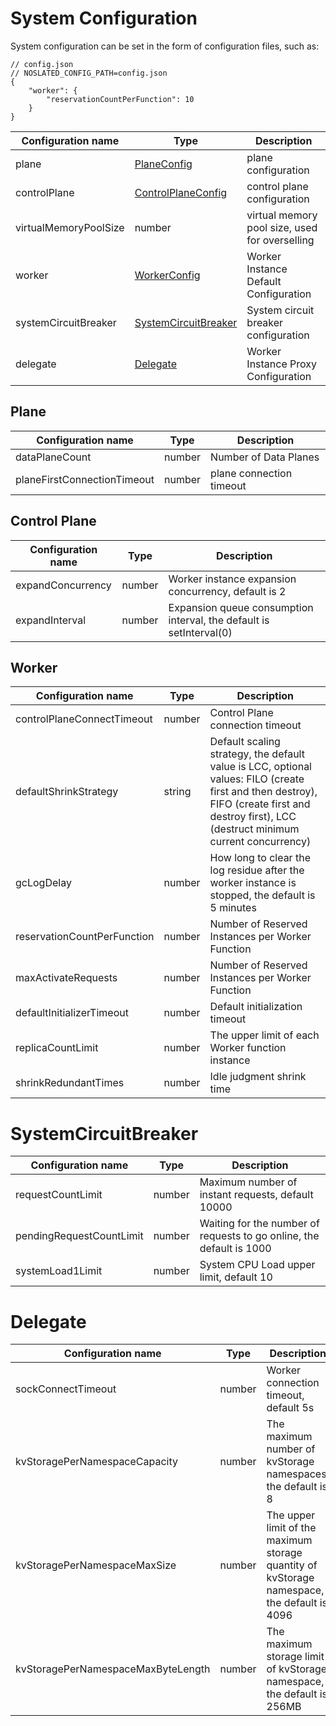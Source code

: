 # System Configuration

System configuration can be set in the form of configuration files, such as:
```
// config.json
// NOSLATED_CONFIG_PATH=config.json
{
    "worker": {
        "reservationCountPerFunction": 10
    }
}
```
|Configuration name|Type|Description|
|----|----|----|
|plane|[PlaneConfig](#plane)|plane configuration|
|controlPlane|[ControlPlaneConfig](#control-plane)|control plane configuration|
|virtualMemoryPoolSize|number|virtual memory pool size, used for overselling|
|worker|[WorkerConfig](#worker)|Worker Instance Default Configuration|
|systemCircuitBreaker|[SystemCircuitBreaker](#systemcircuitbreaker)|System circuit breaker configuration|
|delegate|[Delegate](#delegate)|Worker Instance Proxy Configuration|

## Plane
|Configuration name|Type|Description|
|----|----|----|
|dataPlaneCount|number|Number of Data Planes|
|planeFirstConnectionTimeout|number|plane connection timeout|

## Control Plane
|Configuration name|Type|Description|
|----|----|----|
|expandConcurrency|number|Worker instance expansion concurrency, default is 2|
|expandInterval|number|Expansion queue consumption interval, the default is setInterval(0)|

## Worker
|Configuration name|Type|Description|
|----|----|----|
|controlPlaneConnectTimeout|number|Control Plane connection timeout|
|defaultShrinkStrategy|string|Default scaling strategy, the default value is LCC, optional values: FILO (create first and then destroy), FIFO (create first and destroy first), LCC (destruct minimum current concurrency)|
|gcLogDelay|number|How long to clear the log residue after the worker instance is stopped, the default is 5 minutes|
|reservationCountPerFunction|number|Number of Reserved Instances per Worker Function|
|maxActivateRequests|number|Number of Reserved Instances per Worker Function|
|defaultInitializerTimeout|number|Default initialization timeout|
|replicaCountLimit|number|The upper limit of each Worker function instance|
|shrinkRedundantTimes|number|Idle judgment shrink time|

# SystemCircuitBreaker

|Configuration name|Type|Description|
|----|----|----|
|requestCountLimit|number|Maximum number of instant requests, default 10000|
|pendingRequestCountLimit|number|Waiting for the number of requests to go online, the default is 1000|
|systemLoad1Limit|number|System CPU Load upper limit, default 10|

# Delegate

|Configuration name|Type|Description|
|----|----|----|
|sockConnectTimeout|number|Worker connection timeout, default 5s|
|kvStoragePerNamespaceCapacity|number|The maximum number of kvStorage namespaces, the default is 8|
|kvStoragePerNamespaceMaxSize|number|The upper limit of the maximum storage quantity of kvStorage namespace, the default is 4096|
|kvStoragePerNamespaceMaxByteLength|number|	The maximum storage limit of kvStorage namespace, the default is 256MB|